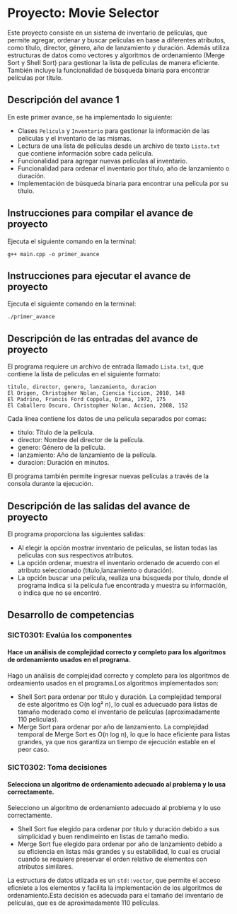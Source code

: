 # Proyecto: Movie Selector
Este proyecto consiste en un sistema de inventario de películas, que permite agregar, ordenar y buscar películas en base a diferentes atributos, como título, director, género, año de lanzamiento y duración. Además utiliza estructuras de datos como vectores y algoritmos de ordenamiento (Merge Sort y Shell Sort) para gestionar la lista de películas de manera eficiente. También incluye la funcionalidad de búsqueda binaria para encontrar películas por título.

## Descripción del avance 1
En este primer avance, se ha implementado lo siguiente:
- Clases `Pelicula` y `Inventario` para gestionar la información de las películas y el inventario de las mismas.
- Lectura de una lista de películas desde un archivo de texto `Lista.txt` que contiene información sobre cada película.
- Funcionalidad para agregar nuevas películas al inventario.
- Funcionalidad para ordenar el inventario por título, año de lanzamiento o duración.
- Implementación de búsqueda binaria para encontrar una película por su título.

## Instrucciones para compilar el avance de proyecto
Ejecuta el siguiente comando en la terminal:

`g++ main.cpp -o primer_avance`

## Instrucciones para ejecutar el avance de proyecto
Ejecuta el siguiente comando en la terminal:

`./primer_avance`

## Descripción de las entradas del avance de proyecto
El programa requiere un archivo de entrada llamado `Lista.txt`, que contiene la lista de películas en el siguiente formato:

```plaintext
titulo, director, genero, lanzamiento, duracion
El Origen, Christopher Nolan, Ciencia ficcion, 2010, 148
El Padrino, Francis Ford Coppola, Drama, 1972, 175
El Caballero Oscuro, Christopher Nolan, Accion, 2008, 152
```

Cada línea contiene los datos de una película separados por comas:
- titulo: Título de la película.
- director: Nombre del director de la película.
- genero: Género de la película.
- lanzamiento: Año de lanzamiento de la película.
- duracion: Duración en minutos.

El programa también permite ingresar nuevas películas a través de la consola durante la ejecución.

## Descripción de las salidas del avance de proyecto
El programa proporciona las siguientes salidas:
- Al elegir la opción mostrar inventario de películas, se listan todas las películas con sus respectivos atributos.
- La opción ordenar, muestra el inventario ordenado de acuerdo con el atributo seleccionado (título,lanzamiento o duración).
- La opción buscar una película, realiza una búsqueda por título, donde el programa indica si la película fue encontrada y muestra su información, o indica que no se encontró.

## Desarrollo de competencias
### SICT0301: Evalúa los componentes
#### Hace un análisis de complejidad correcto y completo para los algoritmos de ordenamiento usados en el programa.
Hago un análisis de complejidad correcto y completo para los algoritmos de ordeamiento usados en el programa.Los algoritmos implementados son:
- Shell Sort para ordenar por título y duración. La complejidad temporal de este algoritmo es   O(n log² n), lo cual es aduecuado para listas de tamaño moderado como el inventario de películas (aproximadamente 110 películas).
- Merge Sort para ordenar por año de lanzamiento. La complejidad temporal de Merge Sort es O(n log n), lo que lo hace eficiente para listas grandes, ya que nos garantiza un tiempo de ejecución estable en el peor caso.

### SICT0302: Toma decisiones
#### Selecciona un algoritmo de ordenamiento adecuado al problema y lo usa correctamente.
Selecciono un algoritmo de ordenamiento adecuado al problema y lo uso correctamente.
- Shell Sort fue elegido para ordenar por título y duración debido a sus simplicidad y buen rendimeinto en listas de tamaño medio.
- Merge Sort fue elegido para ordenar por año de lanzamiento debido a su eficiencia en listas más grandes y su estabilidad, lo cual es crucial cuando se requiere preservar el orden relativo de elementos con atributos similares.

La estructura de datos utlizada es un `std::vector`, que permite el acceso eficniete a los elementos y facilita la implementación de los algoritmos de ordenamiento.Esta decisión es adecuada para el tamaño del inventario de películas, que es de aproximadamente 110 películas.


